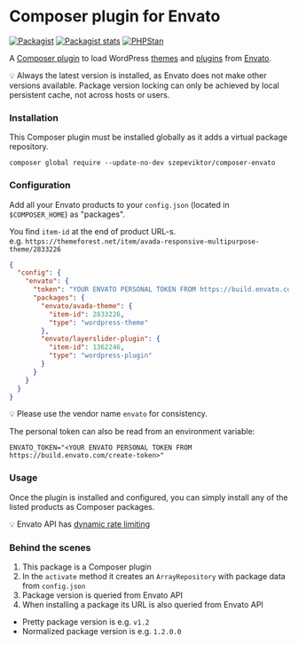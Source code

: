 # Composer plugin for Envato

[![Packagist](https://img.shields.io/packagist/v/szepeviktor/composer-envato.svg?color=239922&style=popout)](https://packagist.org/packages/szepeviktor/composer-envato)
[![Packagist stats](https://img.shields.io/packagist/dt/szepeviktor/composer-envato.svg)](https://packagist.org/packages/szepeviktor/composer-envato/stats)
[![PHPStan](https://img.shields.io/badge/PHPStan-enabled-239922)](https://github.com/phpstan/phpstan)

A [Composer plugin](https://getcomposer.org/doc/articles/plugins.md)
to load WordPress [themes](https://themeforest.net/category/wordpress)
and [plugins](https://codecanyon.net/category/wordpress) from [Envato](https://envato.com/).

:bulb: Always the latest version is installed, as Envato does not make other versions available.
Package version locking can only be achieved by local persistent cache, not across hosts or users.

### Installation

This Composer plugin must be installed globally as it adds a virtual package repository.

```shell
composer global require --update-no-dev szepeviktor/composer-envato
```

### Configuration

Add all your Envato products to your `config.json` (located in `$COMPOSER_HOME`) as "packages".

You find `item-id` at the end of product URL-s.  
e.g. `https://themeforest.net/item/avada-responsive-multipurpose-theme/2833226`

```json
{
  "config": {
    "envato": {
      "token": "YOUR ENVATO PERSONAL TOKEN FROM https://build.envato.com/create-token",
      "packages": {
        "envato/avada-theme": {
          "item-id": 2833226,
          "type": "wordpress-theme"
        },
        "envato/layerslider-plugin": {
          "item-id": 1362246,
          "type": "wordpress-plugin"
        }
      }
    }
  }
}
```

:bulb: Please use the vendor name `envato` for consistency.

The personal token can also be read from an environment variable:

```
ENVATO_TOKEN="<YOUR ENVATO PERSONAL TOKEN FROM https://build.envato.com/create-token>"
```

### Usage

Once the plugin is installed and configured,
you can simply install any of the listed products as Composer packages.

:bulb: Envato API has [dynamic rate limiting](https://build.envato.com/api/#rate-limit)

### Behind the scenes

1. This package is a Composer plugin
1. In the `activate` method it creates an `ArrayRepository`
   with package data from `config.json`
1. Package version is queried from Envato API
1. When installing a package its URL is also queried from Envato API

- Pretty package version is e.g. `v1.2`
- Normalized package version is e.g. `1.2.0.0`
